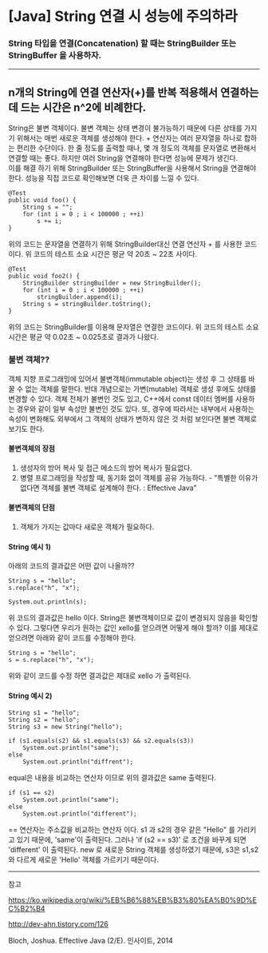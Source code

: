 # [Java] String 연결 시 성능에 주의하라
### String 타입을 연결(Concatenation) 할 때는 StringBuilder 또는 StringBuffer 을 사용하자. 

-------

## n개의 String에 연결 연산자(+)를 반복 적용해서 연결하는 데 드는 시간은 n^2에 비례한다.
String은 불변 객체이다. 불변 객체는 상태 변경이 불가능하기 때문에 다른 상태를 가지기 위해서는 매번 새로운 객체를 생성해야 한다. + 연산자는 여러 문자열을 하나로 합하는 편리한 수단이다. 한 줄 정도를 출력할 때나, 몇 개 정도의 객체를 문자열로 변환해서 연결할 때는 좋다. 하지만 여러 String을 연결해야 한다면 성능에 문제가 생긴다.  
이를 해결 하기 위해 StringBuilder 또는 StringBuffer을 사용해서 String을 연결해야 한다. 성능을 직접 코드로 확인해보면 더욱 큰 차이를 느낄 수 있다.

    @Test
    public void foo() {
        String s = "";
        for (int i = 0 ; i < 100000 ; ++i)
            s += i;
    }

위의 코드는 문자열을 연결하기 위해 StringBuilder대신 연결 연산자 + 를 사용한 코드이다.  위 코드의 테스트 소요 시간은 평균 약 20초 ~ 22초 사이다.

    @Test
    public void foo2() {
        StringBuilder stringBuilder = new StringBuilder();
        for (int i = 0 ; i < 100000 ; ++i)
            stringBuilder.append(i);
        String s = stringBuilder.toString();
    }

위의 코드는 StringBuilder를 이용해 문자열은 연결한 코드이다. 위 코드의 테스트 소요 시간은 평균 약 0.02초 ~ 0.025초로 결과가 나왔다.


### 불변 객체??
객체 지향 프로그래밍에 있어서 불변객체(immutable object)는 생성 후 그 상태를 바꿀 수 없는 객체를 말한다. 반대 개념으로는 가변(mutable) 객체로 생성 후에도 상태를 변경할 수 있다. 객체 전체가 불변인 것도 있고, C++에서 const 데이터 멤버를 사용하는 경우와 같이 일부 속성만 불변인 것도 있다. 또, 경우에 따라서는 내부에서 사용하는 속성이 변화해도 외부에서 그 객체의 상태가 변하지 않은 것 처럼 보인다면 불변 객체로 보기도 한다.

#### 불변객체의 장점
1. 생성자의 방어 복사 및 접근 메소드의 방어 복사가 필요없다.
2. 병렬 프로그래밍을 작성할 때, 동기화 없이 객체를 공유 가능하다. - "특별한 이유가 없다면 객체를 불변 객체로 설계해야 한다. : Effective Java"

#### 불변객체의 단점 
1. 객체가 가지는 값마다 새로운 객체가 필요하다.

#### String 예시 1)

아래의 코드의 결과값은 어떤 값이 나올까??

    String s = "hello";
    s.replace("h", "x");

    System.out.println(s);

위 코드의 결과값은 hello 이다. String은 불변객체이므로 값이 변경되지 않음을 확인할 수 있다. 그렇다면 우리가 원하는 값인 xello를 얻으려면 어떻게 해야 할까? 이를 제대로 얻으려면 아래와 같이 코드를 수정해야 한다.

    String s = "hello";
    s = s.replace("h", "x");

위와 같이 코드를 수정 하면 결과값은 제대로 xello 가 출력된다. 

#### String 예시 2)

    String s1 = "hello";
    String s2 = "hello";
    String s3 = new String("hello");

    if (s1.equals(s2) && s1.equals(s3) && s2.equals(s3))
        System.out.println("same");
    else
        System.out.println("diffrent");

equal은 내용을 비교하는 연산자 이므로 위의 결과값은 same 출력된다.

    if (s1 == s2)
        System.out.println("same");
    else
        System.out.println("different");

== 연산자는 주소값을 비교하는 연산자 이다. s1 과 s2의 경우 같은 "Hello" 를 가리키고 있기 때문에, 'same'이 출력된다. 그러나 'if (s2 == s3)' 로 조건을 바꾸게 되면 'different' 이 출력된다. new 로 새로운 String 객체를 생성하였기 때문에, s3은 s1,s2와 다르게 새로운 'Hello' 객체를 가르키기 때문이다. 


-------

참고

https://ko.wikipedia.org/wiki/%EB%B6%88%EB%B3%80%EA%B0%9D%EC%B2%B4


http://dev-ahn.tistory.com/126

Bloch, Joshua. Effective Java (2/E). 인사이트, 2014